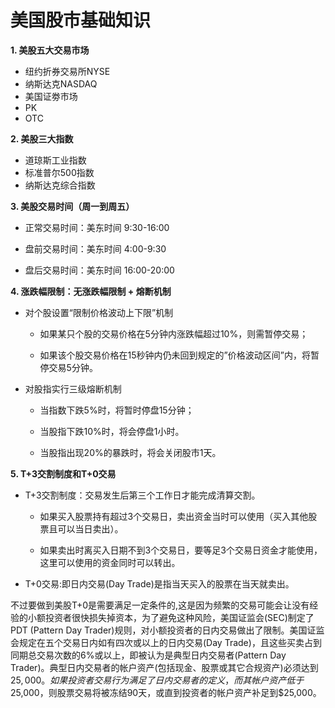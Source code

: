 # 美国股市基础知识

**1. 美股五大交易市场**
   
   * 纽约折券交易所NYSE
   * 纳斯达克NASDAQ
   * 美国证劵市场
   * PK
   * OTC

**2. 美股三大指数**
   
   * 道琼斯工业指数
   * 标准普尔500指数
   * 纳斯达克综合指数

**3. 美股交易时间（周一到周五）**

   * 正常交易时间：美东时间 9:30-16:00
   
   * 盘前交易时间：美东时间 4:00-9:30

   * 盘后交易时间：美东时间 16:00-20:00

**4. 涨跌幅限制：无涨跌幅限制 + 熔断机制**
   
   * 对个股设置“限制价格波动上下限”机制
   
      * 如果某只个股的交易价格在5分钟内涨跌幅超过10%，则需暂停交易；
      
      * 如果该个股交易价格在15秒钟内仍未回到规定的”价格波动区间”内，将暂停交易5分钟。
   
   * 对股指实行三级熔断机制
   
      * 当指数下跌5%时，将暂时停盘15分钟；
      
      * 当股指下跌10%时，将会停盘1小时。
      
      * 当股指出现20%的暴跌时，将会关闭股市1天。
      
**5. T+3交割制度和T+0交易**

   * T+3交割制度：交易发生后第三个工作日才能完成清算交割。
   
      * 如果买入股票持有超过3个交易日，卖出资金当时可以使用（买入其他股票且可以当日卖出）。
      
      * 如果卖出时离买入日期不到3个交易日，要等足3个交易日资金才能使用，这里可以使用的资金同时可以转出。

   * T+0交易:即日内交易(Day Trade)是指当天买入的股票在当天就卖出。
   
   不过要做到美股T+0是需要满足一定条件的,这是因为频繁的交易可能会让没有经验的小额投资者很快损失掉资本，为了避免这种风险，美国证监会(SEC)制定了PDT (Pattern Day Trader)规则，对小额投资者的日内交易做出了限制。美国证监会规定在五个交易日内如有四次或以上的日内交易(Day Trade)，且这些买卖占到同期总交易次数的6%或以上，即被认为是典型日内交易者(Pattern Day Trader)。典型日内交易者的帐户资产(包括现金、股票或其它合规资产)必须达到$25,000。如果投资者交易行为满足了日内交易者的定义，而其帐户资产低于$25,000，则股票交易将被冻结90天，或直到投资者的帐户资产补足到$25,000。
      

